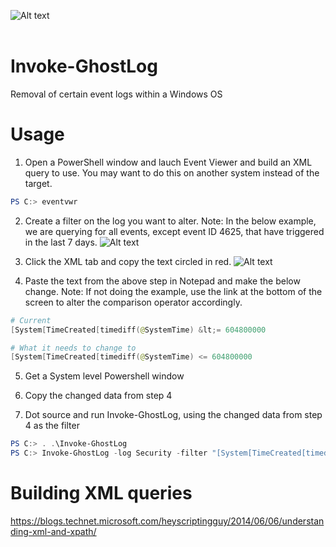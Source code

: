 ![Alt text](https://github.com/WiredPulse/Invoke-GhostLog/blob/master/Images/Header.png?raw=true "Optional Title")<br>
<br>

# Invoke-GhostLog
Removal of certain event logs within a Windows OS

# Usage <br>
1. Open a PowerShell window and lauch Event Viewer and build an XML query to use. You may want to do this on another system instead of the target.
```powershell
PS C:> eventvwr
```
2. Create a filter on the log you want to alter. Note: In the below example, we are querying for all events, except event ID 4625, that have triggered in the last 7 days.
![Alt text](https://github.com/WiredPulse/Invoke-GhostLog/blob/master/Images/eventvwr.png?raw=true "Optional Title")

3. Click the XML tab and copy the text circled in red.
![Alt text](https://github.com/WiredPulse/Invoke-GhostLog/blob/master/Images/eventvwr2.png?raw=true "Optional Title")

4. Paste the text from the above step in Notepad and make the below change. Note: If not doing the example, use the link at the bottom of the screen to alter the comparison operator accordingly.
```powershell
# Current
[System[TimeCreated[timediff(@SystemTime) &lt;= 604800000

# What it needs to change to
[System[TimeCreated[timediff(@SystemTime) <= 604800000
```
5. Get a System level Powershell window <br>

6. Copy the changed data from step 4

7. Dot source and run Invoke-GhostLog, using the changed data from step 4 as the filter
```powershell
PS C:> . .\Invoke-GhostLog
PS C:> Invoke-GhostLog -log Security -filter "[System[TimeCreated[timediff(@SystemTime) <= 604800000"
```

# Building XML queries
https://blogs.technet.microsoft.com/heyscriptingguy/2014/06/06/understanding-xml-and-xpath/


